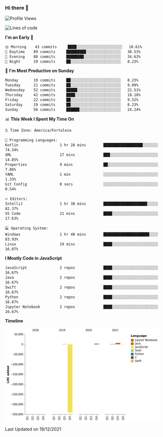 ### Hi there 👋

<!--
**samuelpsouza/samuelpsouza** is a ✨ _special_ ✨ repository because its `README.md` (this file) appears on your GitHub profile.

Here are some ideas to get you started:

- 🔭 I’m currently working on ...
- 🌱 I’m currently learning ...
- 👯 I’m looking to collaborate on ...
- 🤔 I’m looking for help with ...
- 💬 Ask me about ...
- 📫 How to reach me: ...
- 😄 Pronouns: ...
- ⚡ Fun fact: ...
-->

<!--START_SECTION:waka-->
![Profile Views](http://img.shields.io/badge/Profile%20Views-0-blue)

![Lines of code](https://img.shields.io/badge/From%20Hello%20World%20I%27ve%20Written--328%20Thousand%20lines%20of%20code-blue)

**I'm an Early 🐤** 

```text
🌞 Morning    43 commits     ████░░░░░░░░░░░░░░░░░░░░░   18.61% 
🌆 Daytime    89 commits     █████████░░░░░░░░░░░░░░░░   38.53% 
🌃 Evening    80 commits     ████████░░░░░░░░░░░░░░░░░   34.63% 
🌙 Night      19 commits     ██░░░░░░░░░░░░░░░░░░░░░░░   8.23%

```
📅 **I'm Most Productive on Sunday** 

```text
Monday       19 commits     ██░░░░░░░░░░░░░░░░░░░░░░░   8.23% 
Tuesday      21 commits     ██░░░░░░░░░░░░░░░░░░░░░░░   9.09% 
Wednesday    52 commits     █████░░░░░░░░░░░░░░░░░░░░   22.51% 
Thursday     42 commits     ████░░░░░░░░░░░░░░░░░░░░░   18.18% 
Friday       22 commits     ██░░░░░░░░░░░░░░░░░░░░░░░   9.52% 
Saturday     19 commits     ██░░░░░░░░░░░░░░░░░░░░░░░   8.23% 
Sunday       56 commits     ██████░░░░░░░░░░░░░░░░░░░   24.24%

```


📊 **This Week I Spent My Time On** 

```text
⌚︎ Time Zone: America/Fortaleza

💬 Programming Languages: 
Kotlin                   1 hr 28 mins        ██████████████████░░░░░░░   74.34% 
XML                      17 mins             ███░░░░░░░░░░░░░░░░░░░░░░   14.85% 
Properties               9 mins              ██░░░░░░░░░░░░░░░░░░░░░░░   7.86% 
YAML                     1 min               ░░░░░░░░░░░░░░░░░░░░░░░░░   1.33% 
Git Config               0 secs              ░░░░░░░░░░░░░░░░░░░░░░░░░   0.54%

🔥 Editors: 
IntelliJ                 1 hr 38 mins        ████████████████████░░░░░   82.37% 
VS Code                  21 mins             ████░░░░░░░░░░░░░░░░░░░░░   17.63%

💻 Operating System: 
Windows                  1 hr 40 mins        █████████████████████░░░░   83.93% 
Linux                    19 mins             ████░░░░░░░░░░░░░░░░░░░░░   16.07%

```

**I Mostly Code in JavaScript** 

```text
JavaScript               2 repos             ████░░░░░░░░░░░░░░░░░░░░░   16.67% 
Java                     2 repos             ████░░░░░░░░░░░░░░░░░░░░░   16.67% 
Swift                    2 repos             ████░░░░░░░░░░░░░░░░░░░░░   16.67% 
Python                   2 repos             ████░░░░░░░░░░░░░░░░░░░░░   16.67% 
Jupyter Notebook         2 repos             ████░░░░░░░░░░░░░░░░░░░░░   16.67%

```


**Timeline**

![Chart not found](https://raw.githubusercontent.com/samuelpsouza/samuelpsouza/main/charts/bar_graph.png) 


 Last Updated on 19/12/2021
<!--END_SECTION:waka-->